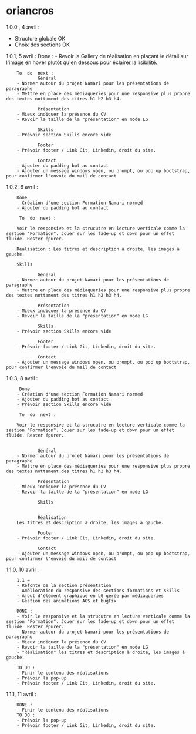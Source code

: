 # oriancros


1.0.0 , 4 avril :
- Structure  globale OK
- Choix des sections OK

1.0.1, 5 avril :
        Done :
        - Revoir la Gallery de réalisation en plaçant le détail sur l'image en hover plutôt qu'en dessous pour éclairer la lisibilité.

        To  do  next :
                Général
        - Normer autour du projet Namari pour les présentations de paragraphe
        - Mettre en place des médiaqueries pour une responsive plus propre des textes nottament des titres h1 h2 h3 h4.

                Présentation
        - Mieux indiquer la présence du CV
        - Revoir la taille de la "présentation" en mode LG 
                
                Skills
        - Prévoir section Skills encore vide
                
                Footer
        - Prévoir footer / Link Git, Linkedin, droit du site.
                
                Contact
        - Ajouter du padding bot au contact
        - Ajouter un message windows open, ou prompt, ou pop up bootstrap, pour confirmer l'envoie du mail de contact
        
1.0.2, 6 avril :
        
        Done
        - Création d'une section Formation Namari normed
        - Ajouter du padding bot au contact

         To  do  next :

        Voir le responsive et la strucutre en lecture verticale comme la sestion "Formation". Jouer sur les fade-up et down pour un effet fluide. Rester épurer.

        Réalisation : Les titres et description à droite, les images à gauche.

        Skills

                Général
        - Normer autour du projet Namari pour les présentations de paragraphe
        - Mettre en place des médiaqueries pour une responsive plus propre des textes nottament des titres h1 h2 h3 h4.

                Présentation
        - Mieux indiquer la présence du CV
        - Revoir la taille de la "présentation" en mode LG 
                
                Skills
        - Prévoir section Skills encore vide
                
                Footer
        - Prévoir footer / Link Git, Linkedin, droit du site.
                
                Contact
        - Ajouter un message windows open, ou prompt, ou pop up bootstrap, pour confirmer l'envoie du mail de contact

1.0.3, 8 avril : 

         Done
        - Création d'une section Formation Namari normed
        - Ajouter du padding bot au contact
        - Prévoir section Skills encore vide

         To  do  next :

        Voir le responsive et la strucutre en lecture verticale comme la sestion "Formation". Jouer sur les fade-up et down pour un effet fluide. Rester épurer.


                Général
        - Normer autour du projet Namari pour les présentations de paragraphe
        - Mettre en place des médiaqueries pour une responsive plus propre des textes nottament des titres h1 h2 h3 h4.

                Présentation
        - Mieux indiquer la présence du CV
        - Revoir la taille de la "présentation" en mode LG 

                Skills
                
                
                Réalisation
        Les titres et description à droite, les images à gauche.

                Footer
        - Prévoir footer / Link Git, Linkedin, droit du site.
                
                Contact
        - Ajouter un message windows open, ou prompt, ou pop up bootstrap, pour confirmer l'envoie du mail de contact

1.1.0, 10 avril :

        1.1 = 
        - Refonte de la section présentation
        - Amélioration du responsive des sections formations et skills
        - Ajout d'élément graphique en LG gérée par médiaqueries
        - Gestion des animations AOS et bugFix

        DONE : 
        - Voir le responsive et la strucutre en lecture verticale comme la sestion "Formation". Jouer sur les fade-up et down pour un effet fluide. Rester épurer.
        - Normer autour du projet Namari pour les présentations de paragraphe
        - Mieux indiquer la présence du CV
        - Revoir la taille de la "présentation" en mode LG 
        - "Réalisation" les titres et description à droite, les images à gauche.

        TO DO :
        - Finir le contenu des réalisations
        - Prévoir la pop-up 
        - Prévoir footer / Link Git, Linkedin, droit du site.

1.1.1, 11 avril :

        DONE : 
        - Finir le contenu des réalisations
        TO DO :
        - Prévoir la pop-up 
        - Prévoir footer / Link Git, Linkedin, droit du site.

